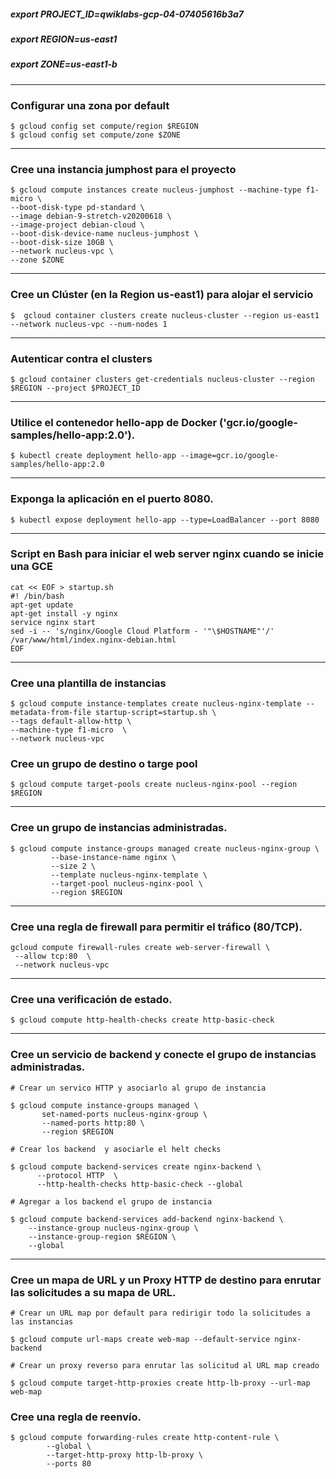 ##### export PROJECT_ID=qwiklabs-gcp-04-07405616b3a7
##### export REGION=us-east1
##### export ZONE=us-east1-b

--------------------------
### Configurar una zona por default
```
$ gcloud config set compute/region $REGION
$ gcloud config set compute/zone $ZONE
```
--------------------------
### Cree una instancia jumphost para el proyecto
```
$ gcloud compute instances create nucleus-jumphost --machine-type f1-micro \
--boot-disk-type pd-standard \
--image debian-9-stretch-v20200618 \
--image-project debian-cloud \
--boot-disk-device-name nucleus-jumphost \
--boot-disk-size 10GB \
--network nucleus-vpc \
--zone $ZONE
```
--------------------------
### Cree un Clúster (en la Region us-east1) para alojar el servicio
```
$  gcloud container clusters create nucleus-cluster --region us-east1  --network nucleus-vpc --num-nodes 1
```
--------------------------
### Autenticar contra el clusters
```
$ gcloud container clusters get-credentials nucleus-cluster --region $REGION --project $PROJECT_ID
```
--------------------------
### Utilice el contenedor hello-app de Docker ('gcr.io/google-samples/hello-app:2.0').
```
$ kubectl create deployment hello-app --image=gcr.io/google-samples/hello-app:2.0
```
--------------------------
### Exponga la aplicación en el puerto 8080.
```
$ kubectl expose deployment hello-app --type=LoadBalancer --port 8080
```
--------------------------

### Script en Bash para iniciar el web server nginx cuando se inicie una GCE
```
cat << EOF > startup.sh
#! /bin/bash
apt-get update
apt-get install -y nginx
service nginx start
sed -i -- 's/nginx/Google Cloud Platform - '"\$HOSTNAME"'/' /var/www/html/index.nginx-debian.html
EOF
```
--------------------------
### Cree una plantilla de instancias
```
$ gcloud compute instance-templates create nucleus-nginx-template --metadata-from-file startup-script=startup.sh \
--tags default-allow-http \
--machine-type f1-micro  \
--network nucleus-vpc
```
### Cree un grupo de destino o targe pool
```
$ gcloud compute target-pools create nucleus-nginx-pool --region $REGION
```
--------------------------
### Cree un grupo de instancias administradas.
```
$ gcloud compute instance-groups managed create nucleus-nginx-group \
         --base-instance-name nginx \
         --size 2 \
         --template nucleus-nginx-template \
         --target-pool nucleus-nginx-pool \
         --region $REGION
```
--------------------------
### Cree una regla de firewall para permitir el tráfico (80/TCP).
```
gcloud compute firewall-rules create web-server-firewall \
 --allow tcp:80  \
 --network nucleus-vpc
```
--------------------------
### Cree una verificación de estado.
```
$ gcloud compute http-health-checks create http-basic-check
```
--------------------------
### Cree un servicio de backend y conecte el grupo de instancias administradas.
```
# Crear un servico HTTP y asociarlo al grupo de instancia

$ gcloud compute instance-groups managed \
       set-named-ports nucleus-nginx-group \
       --named-ports http:80 \
       --region $REGION

# Crear los backend  y asociarle el helt checks

$ gcloud compute backend-services create nginx-backend \
      --protocol HTTP  \
      --http-health-checks http-basic-check --global

# Agregar a los backend el grupo de instancia

$ gcloud compute backend-services add-backend nginx-backend \
    --instance-group nucleus-nginx-group \
    --instance-group-region $REGION \
    --global
```
--------------------------
### Cree un mapa de URL y un Proxy HTTP de destino para enrutar las solicitudes a su mapa de URL.
```
# Crear un URL map por default para redirigir todo la solicitudes a las instancias 

$ gcloud compute url-maps create web-map --default-service nginx-backend

# Crear un proxy reverso para enrutar las solicitud al URL map creado

$ gcloud compute target-http-proxies create http-lb-proxy --url-map web-map
```
### Cree una regla de reenvío.
```
$ gcloud compute forwarding-rules create http-content-rule \
        --global \
        --target-http-proxy http-lb-proxy \
        --ports 80
```
